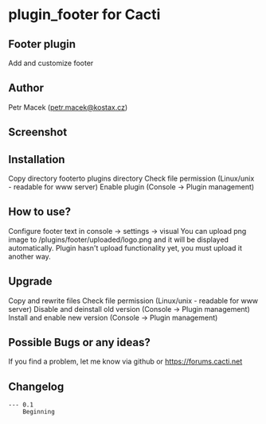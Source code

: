 # plugin_footer for Cacti

## Footer plugin
Add and customize footer

## Author
Petr Macek (petr.macek@kostax.cz)

## Screenshot


## Installation
Copy directory footerto plugins directory
Check file permission (Linux/unix - readable for www server)
Enable plugin (Console -> Plugin management)

## How to use?
Configure footer text in console -> settings -> visual
You can upload png image to /plugins/footer/uploaded/logo.png and it will be displayed automatically.
Plugin hasn't upload functionality yet, you must upload it another way. 

    
## Upgrade    
Copy and rewrite files
Check file permission (Linux/unix - readable for www server)
Disable and deinstall old version (Console -> Plugin management) 
Install and enable new version (Console -> Plugin management) 
    
## Possible Bugs or any ideas?
If you find a problem, let me know via github or https://forums.cacti.net
   

## Changelog
	--- 0.1
		Beginning


